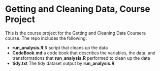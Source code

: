 # Getting and Cleaning Data, Course Project

This is the course project for the Getting and Cleaning Data Coursera course. The repo includes the following:

- **run_analysis.R** R script that cleans up the data
- **CodeBook.md** a code book that describes the variables, the data, and transformations that **run_analysis.R** performed to clean up the data 
- **tidy.txt** The tidy dataset output by **run_analysis.R**

